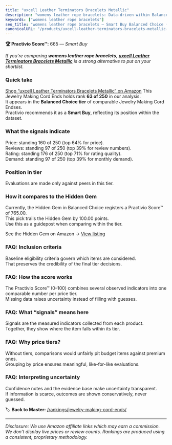 ```yaml
---
title: "uxcell Leather Terminators Bracelets Metallic"
description: "womens leather rope bracelets: Data-driven within Balanced Choice ranking using the Practivio Score™. Positioned by quality, value, demand, findability, moment…"
keywords: ["womens leather rope bracelets"]
seo_title: "womens leather rope bracelets — Smart Buy Balanced Choice (2025)"
canonicalURL: "/products/uxcell-leather-terminators-bracelets-metallic-B0C6F8WQHC/"
---
```


**🏆 Practivio Score™:** 665 — _Smart Buy_


*If you're comparing **womens leather rope bracelets**, **[uxcell Leather Terminators Bracelets Metallic](https://www.amazon.com/dp/B0C6F8WQHC?tag=practivio-20)** is a strong alternative to put on your shortlist.*
### Quick take
[Shop “uxcell Leather Terminators Bracelets Metallic” on Amazon](https://www.amazon.com/dp/B0C6F8WQHC?tag=practivio-20)
This Jewelry Making Cord Ends holds rank **63 of 250** in our analysis.  
It appears in the **Balanced Choice tier** of comparable Jewelry Making Cord Endses.  
Practivio recommends it as a **Smart Buy**, reflecting its position within the dataset.

### What the signals indicate
Price: standing 160 of 250 (top 64% for price).  
Reviews: standing 97 of 250 (top 39% for review numbers).  
Rating: standing 176 of 250 (top 71% for rating quality).  
Demand: standing 97 of 250 (top 39% for monthly demand).

### Position in tier
Evaluations are made only against peers in this tier.

### How it compares to the Hidden Gem
Currently, the Hidden Gem in Balanced Choice registers a Practivio Score™ of 765.00.  
This pick trails the Hidden Gem by 100.00 points.  
Use this as a guidepost when comparing within the tier.  

See the Hidden Gem on Amazon → [View listing](https://www.amazon.com/dp/B09V4YW3FH?tag=practivio-20)

### FAQ: Inclusion criteria
Baseline eligibility criteria govern which items are considered.  
That preserves the credibility of the final tier decisions.

### FAQ: How the score works
The Practivio Score™ (0–100) combines several observed indicators into one comparable number per price tier.  
Missing data raises uncertainty instead of filling with guesses.

### FAQ: What “signals” means here
Signals are the measured indicators collected from each product.  
Together, they show where the item falls within its tier.

### FAQ: Why price tiers?
Without tiers, comparisons would unfairly pit budget items against premium ones.  
Grouping by price ensures meaningful, like-for-like evaluations.

### FAQ: Interpreting uncertainty
Confidence notes and the evidence base make uncertainty transparent.  
If information is scarce, outcomes are shown conservatively, never guessed.


🏷️ **Back to Master:** [/rankings/jewelry-making-cord-ends/](/rankings/jewelry-making-cord-ends/)

---
_Disclosure: We use Amazon affiliate links which may earn a commission. We don’t display live prices or review counts. Rankings are produced using a consistent, proprietary methodology._

